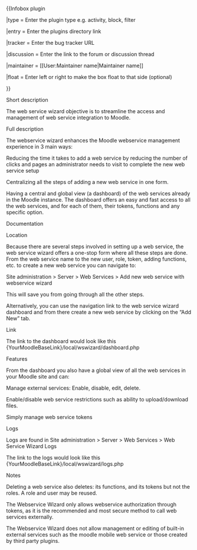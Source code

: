 {{Infobox plugin 

|type = Enter the plugin type e.g. activity, block, filter 

|entry = Enter the plugins directory link 

|tracker = Enter the bug tracker URL 

|discussion = Enter the link to the forum or discussion thread 

|maintainer = [[User:Maintainer name|Maintainer name]] 

|float = Enter left or right to make the box float to that side (optional) 

}} 

 

Short description 

The web service wizard objective is to streamline the access and management of web service integration to Moodle.  

Full description 

The webservice wizard enhances the Moodle webservice management experience in 3 main ways: 

Reducing the time it takes to add a web service by reducing the number of clicks and pages an administrator needs to visit to complete the new web service setup 

Centralizing all the steps of adding a new web service in one form.  

Having a central and global view (a dashboard) of the web services already in the Moodle instance. The dashboard offers an easy and fast access to all the web services, and for each of them, their tokens, functions and any specific option.  

Documentation 

Location 

Because there are several steps involved in setting up a web service, the web service wizard offers a one-stop form where all these steps are done. From the web service name to the new user, role, token, adding functions, etc. to create a new web service you can navigate to: 

Site administration > Server > Web Services > Add new web service with webservice wizard 

This will save you from going through all the other steps.  

Alternatively, you can use the navigation link to the web service wizard dashboard and from there create a new web service by clicking on the “Add New” tab. 

Link 

The link to the dashboard would look like this {YourMoodleBaseLink}/local/wswizard/dashboard.php 

Features  

From the dashboard you also have a global view of all the web services in your Moodle site and can: 

Manage external services: Enable, disable, edit, delete.  

Enable/disable web service restrictions such as ability to upload/download files. 

Simply manage web service tokens 

Logs 

Logs are found in Site administration > Server > Web Services > Web Service Wizard Logs 

The link to the logs would look like this {YourMoodleBaseLink}/local/wswizard/logs.php 

 

Notes 

Deleting a web service also deletes: its functions, and its tokens but not the roles. A role and user may be reused.   

The Webservice Wizard only allows webservice authorization through tokens, as it is the recommended and most secure method to call web services externally. 

The Webservice Wizard does not allow management or editing of built-in external services such as the moodle mobile web service or those created by third party plugins. 